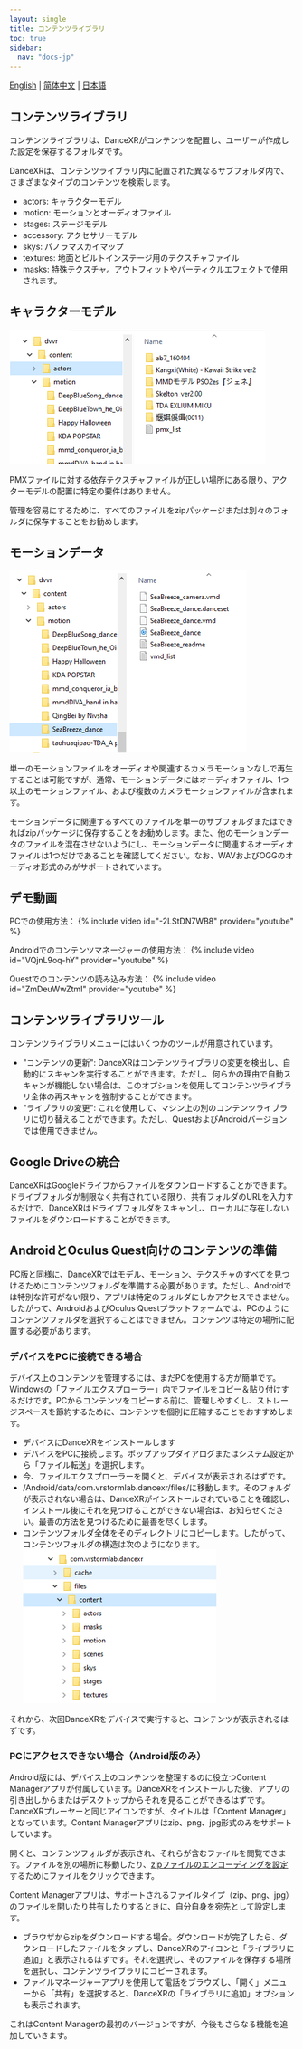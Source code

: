 ```yaml
---
layout: single
title: コンテンツライブラリ
toc: true
sidebar:
  nav: "docs-jp"
---
```

[English](/dancexr/preparecontent) | [简体中文](/zh/dancexr/preparecontent) | [日本語](/jp/dancexr/preparecontent)


## コンテンツライブラリ

コンテンツライブラリは、DanceXRがコンテンツを配置し、ユーザーが作成した設定を保存するフォルダです。

DanceXRは、コンテンツライブラリ内に配置された異なるサブフォルダ内で、さまざまなタイプのコンテンツを検索します。
* actors: キャラクターモデル
* motion: モーションとオーディオファイル
* stages: ステージモデル
* accessory: アクセサリーモデル
* skys: パノラマスカイマップ
* textures: 地面とビルトインステージ用のテクスチャファイル
* masks: 特殊テクスチャ。アウトフィットやパーティクルエフェクトで使用されます。


## キャラクターモデル

![actorsフォルダの例](/images/content_actors.PNG)

PMXファイルに対する依存テクスチャファイルが正しい場所にある限り、アクターモデルの配置に特定の要件はありません。

管理を容易にするために、すべてのファイルをzipパッケージまたは別々のフォルダに保存することをお勧めします。


## モーションデータ

![motionフォルダの例](/images/content_motion.PNG)

単一のモーションファイルをオーディオや関連するカメラモーションなしで再生することは可能ですが、通常、モーションデータにはオーディオファイル、1つ以上のモーションファイル、および複数のカメラモーションファイルが含まれます。

モーションデータに関連するすべてのファイルを単一のサブフォルダまたはできればzipパッケージに保存することをお勧めします。また、他のモーションデータのファイルを混在させないようにし、モーションデータに関連するオーディオファイルは1つだけであることを確認してください。なお、WAVおよびOGGのオーディオ形式のみがサポートされています。


## デモ動画

PCでの使用方法：
{% include video id="-2LStDN7WB8" provider="youtube" %}


Androidでのコンテンツマネージャーの使用方法：
{% include video id="VQjnL9oq-hY" provider="youtube" %}


Questでのコンテンツの読み込み方法：
{% include video id="ZmDeuWwZtmI" provider="youtube" %}


## コンテンツライブラリツール
コンテンツライブラリメニューにはいくつかのツールが用意されています。

* "コンテンツの更新": DanceXRはコンテンツライブラリの変更を検出し、自動的にスキャンを実行することができます。ただし、何らかの理由で自動スキャンが機能しない場合は、このオプションを使用してコンテンツライブラリ全体の再スキャンを強制することができます。
* "ライブラリの変更": これを使用して、マシン上の別のコンテンツライブラリに切り替えることができます。ただし、QuestおよびAndroidバージョンでは使用できません。

## Google Driveの統合
DanceXRはGoogleドライブからファイルをダウンロードすることができます。ドライブフォルダが制限なく共有されている限り、共有フォルダのURLを入力するだけで、DanceXRはドライブフォルダをスキャンし、ローカルに存在しないファイルをダウンロードすることができます。
## AndroidとOculus Quest向けのコンテンツの準備

PC版と同様に、DanceXRではモデル、モーション、テクスチャのすべてを見つけるためにコンテンツフォルダを準備する必要があります。ただし、Androidでは特別な許可がない限り、アプリは特定のフォルダにしかアクセスできません。したがって、AndroidおよびOculus Questプラットフォームでは、PCのようにコンテンツフォルダを選択することはできません。コンテンツは特定の場所に配置する必要があります。

### デバイスをPCに接続できる場合

デバイス上のコンテンツを管理するには、まだPCを使用する方が簡単です。Windowsの「ファイルエクスプローラー」内でファイルをコピー＆貼り付けするだけです。PCからコンテンツをコピーする前に、管理しやすくし、ストレージスペースを節約するために、コンテンツを個別に圧縮することをおすすめします。

* デバイスにDanceXRをインストールします
* デバイスをPCに接続します。ポップアップダイアログまたはシステム設定から「ファイル転送」を選択します。
* 今、ファイルエクスプローラーを開くと、デバイスが表示されるはずです。
* /Android/data/com.vrstormlab.dancexr/files/に移動します。そのフォルダが表示されない場合は、DanceXRがインストールされていることを確認し、インストール後にそれを見つけることができない場合は、お知らせください。最善の方法を見つけるために最善を尽くします。
* コンテンツフォルダ全体をそのディレクトリにコピーします。したがって、コンテンツフォルダの構造は次のようになります。 ![example folder](/images/content_folder_android.png)

それから、次回DanceXRをデバイスで実行すると、コンテンツが表示されるはずです。

### PCにアクセスできない場合（Android版のみ）

Android版には、デバイス上のコンテンツを整理するのに役立つContent Managerアプリが付属しています。DanceXRをインストールした後、アプリの引き出しからまたはデスクトップからそれを見ることができるはずです。DanceXRプレーヤーと同じアイコンですが、タイトルは「Content Manager」となっています。Content Managerアプリはzip、png、jpg形式のみをサポートしています。

開くと、コンテンツフォルダが表示され、それらが含むファイルを閲覧できます。ファイルを別の場所に移動したり、[zipファイルのエンコーディングを設定](features/zip_format)するためにファイルをクリックできます。

Content Managerアプリは、サポートされるファイルタイプ（zip、png、jpg）のファイルを開いたり共有したりするときに、自分自身を宛先として設定します。

* ブラウザからzipをダウンロードする場合。ダウンロードが完了したら、ダウンロードしたファイルをタップし、DanceXRのアイコンと「ライブラリに追加」と表示されるはずです。それを選択し、そのファイルを保存する場所を選択し、コンテンツライブラリにコピーされます。
* ファイルマネージャーアプリを使用して電話をブラウズし、「開く」メニューから「共有」を選択すると、DanceXRの「ライブラリに追加」オプションも表示されます。

これはContent Managerの最初のバージョンですが、今後もさらなる機能を追加していきます。